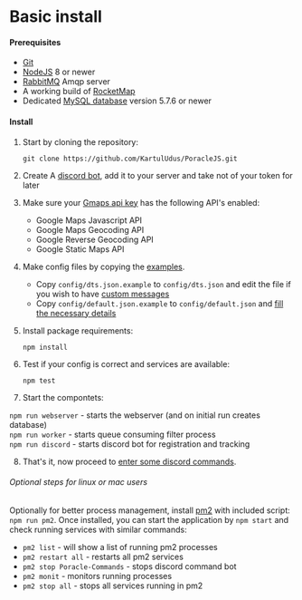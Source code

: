 # Basic install

#### Prerequisites

* [Git](https://git-scm.com/downloads)
* [NodeJS](https://nodejs.org/en/) 8 or newer
* [RabbitMQ](http://www.rabbitmq.com/download.html) Amqp server
* A working build of [RocketMap](http://rocketmap.readthedocs.io/en/develop/)
* Dedicated [MySQL database](http://rocketmap.readthedocs.io/en/develop/basic-install/mysql.html) version 5.7.6 or newer


#### Install


1. Start by cloning the repository:  
   ```
   git clone https://github.com/KartulUdus/PoracleJS.git
   ```

2. Create A [discord bot](discordbot.md), add it to your server and take not of your token for later

3. Make sure your [Gmaps api key](gmaps.md) has the following API's enabled:
    * Google Maps Javascript API 
    * Google Maps Geocoding API
    * Google Reverse Geocoding API
    * Google Static Maps API  

4. Make config files by copying the [examples](https://github.com/KartulUdus/PoracleJS/tree/master/config).
    * Copy `config/dts.json.example` to `config/dts.json` and edit the file if you wish to have [custom messages](dts.md)    
    * Copy `config/default.json.example` to `config/default.json` and [fill the necessary details](config.md)
    
5. Install package requirements:
    ```
    npm install
    ```
6. Test if your config is correct and services are available: 
    ```
    npm test
    ```
7. Start the compontets:

`npm run webserver` - starts the webserver (and on initial run creates database)  
`npm run worker` - starts queue consuming filter process  
`npm run discord` - starts discord bot for registration and tracking  

8. That's it, now proceed to [enter some discord commands](commands.md).
        
   
###### Optional steps for linux or mac users


Optionally for better process management, install [pm2](http://pm2.keymetrics.io/) with included script:
`npm run pm2`. Once installed, you can start the application by `npm start` and check running services
 with similar commands:
* `pm2 list` - will show a list of running pm2 processes  
* `pm2 restart all` - restarts all pm2 services  
* `pm2 stop Poracle-Commands` - stops discord command bot  
* `pm2 monit` - monitors running processes  
* `pm2 stop all` - stops all services running in pm2  

